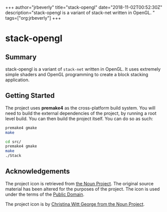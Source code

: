 +++
author="jrbeverly"
title="stack-opengl"
date="2018-11-02T00:52:30Z"
description="stack-opengl is a variant of stack-net written in OpenGL. "
tags=["org:jrbeverly"]
+++

# stack-opengl

## Summary

stack-opengl is a variant of `stack-net` written in OpenGL. It uses extremely simple shaders and OpenGL programming to create a block stacking application.

## Getting Started

The project uses **premake4** as the cross-platform build system. You will need to build the external dependencies of the project, by running a root level build. You can then build the project itself. You can do so as such:

```bash
premake4 gmake
make

cd src/
premake4 gmake
make
./Stack
```

## Acknowledgements

The project icon is retrieved from [the Noun Project](docs/icon/icon.json). The original source material has been altered for the purposes of the project. The icon is used under the terms of the [Public Domain](https://creativecommons.org/publicdomain/zero/1.0/).

The project icon is by [Christina Witt George from the Noun Project](https://thenounproject.com/term/cube/4025/).
